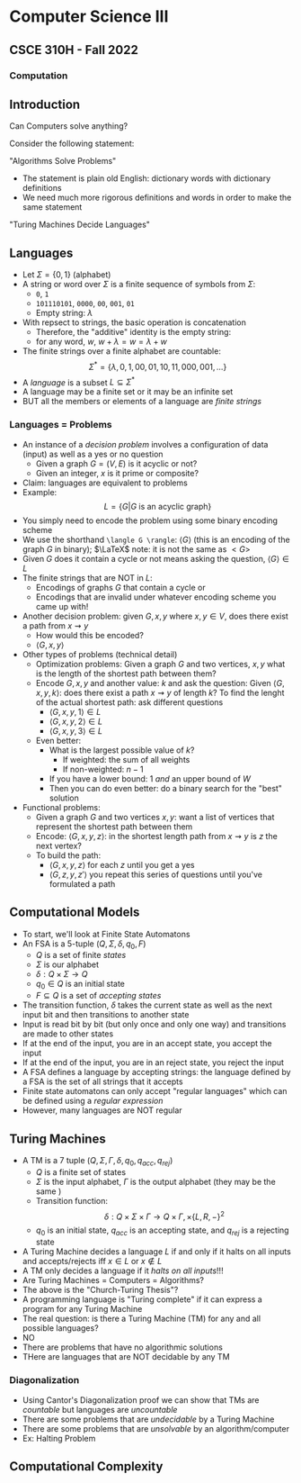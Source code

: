 
# Computer Science III
## CSCE 310H - Fall 2022
### Computation

## Introduction

Can Computers solve anything?

Consider the following statement:

"Algorithms Solve Problems"

* The statement is plain old English: dictionary words with dictionary definitions
* We need much more rigorous definitions and words in order to make the same statement

"Turing Machines Decide Languages"

## Languages

* Let $\Sigma = \{0, 1\}$ (alphabet)
* A string or word over $\Sigma$ is a finite sequence of symbols from $\Sigma$:
  * `0`, `1`
  * `101110101`, `0000`, `00`, `001`, `01`
  * Empty string: $\lambda$
* With repsect to strings, the basic operation is concatenation
  * Therefore, the "additive" identity is the empty string:
  * for any word, $w$, $w + \lambda = w = \lambda + w$
* The finite strings over a finite alphabet are countable:
  $$\Sigma^* = \{\lambda, 0, 1, 00, 01, 10, 11, 000, 001, \ldots\}$$
* A *language* is a subset $L \subseteq \Sigma^*$
* A language may be a finite set or it may be an infinite set
* BUT all the members or elements of a language are *finite strings*

### Languages = Problems

* An instance of a *decision problem* involves a configuration of data (input) as well as a yes or no question
  * Given a graph $G = (V, E)$ is it acyclic or not?
  * Given an integer, $x$ is it prime or composite?  
* Claim: languages are equivalent to problems
* Example:  
$$L = \{ G | \textrm{$G$ is an acyclic graph}\}$$
* You simply need to encode the problem using some binary encoding scheme
* We use the shorthand `\langle G \rangle`: $\langle G \rangle$ (this is an encoding of the graph $G$ in binary); $\LaTeX$ note: it is not the same as $<G>$
* Given $G$ does it contain a cycle or not means asking the question, $\langle G \rangle \in L$
* The finite strings that are NOT in $L$:
  * Encodings of graphs $G$ that contain a cycle or
  * Encodings that are invalid under whatever encoding scheme you came up with!
* Another decision problem: given $G, x, y$ where $x, y \in V$, does there exist a path from $x \rightsquigarrow y$
  * How would this be encoded?
  * $\langle G, x, y \rangle$
* Other types of problems (technical detail)
  * Optimization problems: Given a graph $G$ and two vertices, $x, y$ what is the length of the shortest path between them?
  * Encode $G, x, y$ and another value: $k$ and ask the question:
  Given $\langle G, x, y, k \rangle$: does there exist a path $x \rightsquigarrow y$ of length $k$?
  To find the lenght of the actual shortest path: ask different questions
    * $\langle G, x, y, 1 \rangle \in L$
    * $\langle G, x, y, 2 \rangle \in L$
    * $\langle G, x, y, 3 \rangle \in L$
  * Even better:
    * What is the largest possible value of $k$?  
      * If weighted: the sum of all weights
      * If non-weighted: $n-1$
    * If you have a lower bound: 1 *and* an upper bound of $W$
    * Then you can do even better: do a binary search for the "best" solution
* Functional problems:
  * Given a graph $G$ and two vertices $x, y$: want a list of vertices that represent the shortest path between them
  * Encode: $\langle G, x, y, z\rangle$: in the shortest length path from $x \rightsquigarrow y$ is $z$ the next vertex?
  * To build the path:
    * $\langle G, x, y, z\rangle$ for each $z$ until you get a yes
    * $\langle G, z, y, z'\rangle$ you repeat this series of questions until you've formulated a path

## Computational Models

* To start, we'll look at Finite State Automatons
* An FSA is a 5-tuple $(Q, \Sigma, \delta, q_0, F)$
  * $Q$ is a set of finite *states*
  * $\Sigma$ is our alphabet
  * $\delta: Q \times \Sigma \rightarrow Q$
  * $q_0 \in Q$ is an initial state
  * $F \subseteq Q$ is a set of *accepting states*
* The transition function, $\delta$ takes the current state as well as the next input bit and then transitions to another state
* Input is read bit by bit (but only once and only one way) and transitions are made to other states
* If at the end of the input, you are in an accept state, you accept the input
* If at the end of the input, you are in an reject state, you reject the input
* A FSA defines a language by accepting strings: the language defined by a FSA is the set of all strings that it accepts
* Finite state automatons can only accept "regular languages" which can be defined using a *regular expression*
* However, many languages are NOT regular

## Turing Machines

* A TM is a 7 tuple $(Q, \Sigma, \Gamma, \delta, q_0, q_{acc}, q_{rej})$
    * $Q$ is a finite set of states
    * $\Sigma$ is the input alphabet, $\Gamma$ is the output alphabet (they may be the same )
    * Transition function:
      $$\delta: Q \times \Sigma \times \Gamma \rightarrow Q \times \Gamma, \times \{L, R, -\}^2$$
    * $q_0$ is an initial state, $q_{acc}$ is an accepting state, and $q_{rej}$ is a rejecting state
* A Turing Machine decides a language $L$ if and only if it halts on all inputs and accepts/rejects iff $x \in L$ or $x\not\in L$
* A TM only decides a language if it *halts on all inputs*!!!
* Are Turing Machines = Computers = Algorithms?
* The above is the "Church-Turing Thesis"?
* A programming language is "Turing complete" if it can express a program for any Turing Machine
* The real question: is there a Turing Machine (TM) for any and all possible languages?
* NO
* There are problems that have no algorithmic solutions
* THere are languages that are NOT decidable by any TM

### Diagonalization

* Using Cantor's Diagonalization proof we can show that TMs are *countable* but languages are *uncountable*
* There are some problems that are *undecidable* by a Turing Machine
* There are some problems that are *unsolvable* by an algorithm/computer
* Ex: Halting Problem

## Computational Complexity












```text









```
